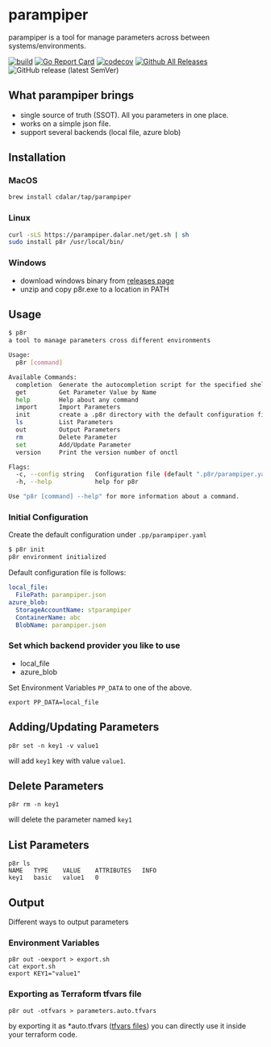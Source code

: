 # parampiper

parampiper is a tool for manage parameters across between systems/environments. 



[![build](https://github.com/cdalar/parampiper/actions/workflows/build.yml/badge.svg)](https://github.com/cdalar/parampiper/actions/workflows/build.yml)
[![Go Report Card](https://goreportcard.com/badge/github.com/cdalar/parampiper)](https://goreportcard.com/report/github.com/cdalar/parampiper)
[![codecov](https://codecov.io/gh/cdalar/parampiper/graph/badge.svg?token=7VU7H1II09)](https://codecov.io/gh/cdalar/parampiper)
[![Github All Releases](https://img.shields.io/github/downloads/cdalar/parampiper/total.svg)]()
![GitHub release (latest SemVer)](https://img.shields.io/github/v/release/cdalar/parampiper?sort=semver)
<!-- [![Known Vulnerabilities](https://snyk.io/test/github/cdalar/parampiper/main/badge.svg)](https://snyk.io/test/github/cdalar/parampiper/main) -->

## What parampiper brings 

- single source of truth (SSOT). All you parameters in one place.
- works on a simple json file. 
- support several backends (local file, azure blob)

## Installation

### MacOS

```zsh
brew install cdalar/tap/parampiper
```

### Linux

```bash
curl -sLS https://parampiper.dalar.net/get.sh | sh 
sudo install p8r /usr/local/bin/
```

### Windows 

- download windows binary from [releases page](https://github.com/cdalar/parampiper/releases)
- unzip and copy p8r.exe to a location in PATH


## Usage
```bash
$ p8r
a tool to manage parameters cross different environments

Usage:
  p8r [command]

Available Commands:
  completion  Generate the autocompletion script for the specified shell
  get         Get Parameter Value by Name
  help        Help about any command
  import      Import Parameters
  init        create a .p8r directory with the default configuration files
  ls          List Parameters
  out         Output Parameters
  rm          Delete Parameter
  set         Add/Update Parameter
  version     Print the version number of onctl

Flags:
  -c, --config string   Configuration file (default ".p8r/parampiper.yaml")
  -h, --help            help for p8r

Use "p8r [command] --help" for more information about a command.
```

### Initial Configuration

Create the default configuration under `.pp/parampiper.yaml`
```bash
$ p8r init
p8r environment initialized
```
Default configuration file is follows:
```yaml
local_file:
  FilePath: parampiper.json
azure_blob:
  StorageAccountName: stparampiper
  ContainerName: abc
  BlobName: parampiper.json
```

### Set which backend provider you like to use

- local_file
- azure_blob

Set Environment Variables `PP_DATA` to one of the above.
```
export PP_DATA=local_file
```

## Adding/Updating Parameters 
```
p8r set -n key1 -v value1
```
will add `key1` key with value `value1`.


## Delete Parameters
```
p8r rm -n key1
```
will delete the parameter named `key1`

## List Parameters
```
p8r ls 
NAME   TYPE    VALUE    ATTRIBUTES   INFO
key1   basic   value1   0
```

## Output 
Different ways to output parameters

### Environment Variables
```
p8r out -oexport > export.sh
cat export.sh
export KEY1="value1"
```

### Exporting as Terraform tfvars file 
```
p8r out -otfvars > parameters.auto.tfvars
```
by exporting it as *auto.tfvars ([tfvars files](https://developer.hashicorp.com/terraform/language/values/variables#variable-definitions-tfvars-files)) you can directly use it inside your terraform code. 

